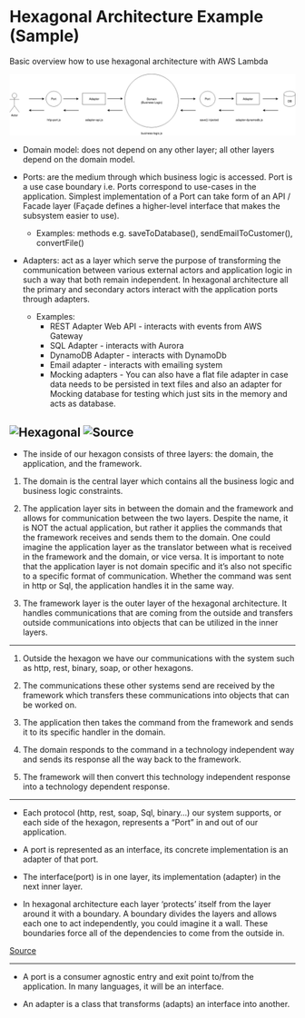 # Hexagonal Architecture Example (Sample)
Basic overview how to use hexagonal architecture with AWS Lambda

![Sample](./images/hexagonal-architecture-new.png)

* Domain model: does not depend on any other layer; all other layers depend on the domain model.

* Ports: are the medium through which business logic is accessed. Port is a use case boundary i.e. Ports correspond to use-cases in the application. Simplest implementation of a Port can take form of an API / Facade layer (Façade defines a higher-level interface that makes the subsystem easier to use).
	* Examples: methods e.g. saveToDatabase(), sendEmailToCustomer(), convertFile()

* Adapters: act as a layer which serve the purpose of transforming the communication between various external actors and application logic in such a way that both remain independent. In hexagonal architecture all the primary and secondary actors interact with the application ports through adapters.
	* Examples: 
		* REST Adapter Web API - interacts with events from AWS Gateway
		* SQL Adapter - interacts with Aurora
		* DynamoDB Adapter - interacts with DynamoDb
		* Email adapter - interacts with emailing system
		* Mocking adapters - You can also have a flat file adapter in case data needs to be persisted in text files and also an adapter for Mocking database for testing which just sits in the memory and acts as database.


![Hexagonal](http://codingcanvas.com/wp-content/uploads/2015/07/image_thumb5.png)
![Source](http://codingcanvas.com/hexagonal-architecture/)
---

* The inside of our hexagon consists of three layers: the domain, the application, and the framework.

1. The domain is the central layer which contains all the business logic and business logic constraints.

2. The application layer sits in between the domain and the framework and allows for communication between the two layers. Despite the name, it is NOT the actual application, but rather it applies the commands that the framework receives and sends them to the domain. One could imagine the application layer as the translator between what is received in the framework and the domain, or vice versa. It is important to note that the application layer is not domain specific and it’s also not specific to a specific format of communication. Whether the command was sent in http or Sql, the application handles it in the same way.

3. The framework layer is the outer layer of the hexagonal architecture. It handles communications that are coming from the outside and transfers outside communications into objects that can be utilized in the inner layers.

---
1. Outside the hexagon we have our communications with the system such as http, rest, binary, soap, or other hexagons.

2. The communications these other systems send are received by the framework which transfers these communications into objects that can be worked on.

3. The application then takes the command from the framework and sends it to its specific handler in the domain.

4. The domain responds to the command in a technology independent way and sends its response all the way back to the framework. 

5. The framework will then convert this technology independent response into a technology dependent response.

---

* Each protocol (http, rest, soap, Sql, binary…) our system supports, or each side of the hexagon, represents a “Port” in and out of our application. 

* A port is represented as an interface, its concrete implementation is an adapter of that port. 

* The interface(port) is in one layer, its implementation (adapter) in the next inner layer.

* In hexagonal architecture each layer ‘protects’ itself from the layer around it with a boundary. A boundary divides the layers and allows each one to act independently, you could imagine it a wall. These boundaries force all of the dependencies to come from the outside in.

[Source](https://marcus-biel.com/hexagonal-architecture/)

---

* A port is a consumer agnostic entry and exit point to/from the application. In many languages, it will be an interface.

* An adapter is a class that transforms (adapts) an interface into another.

